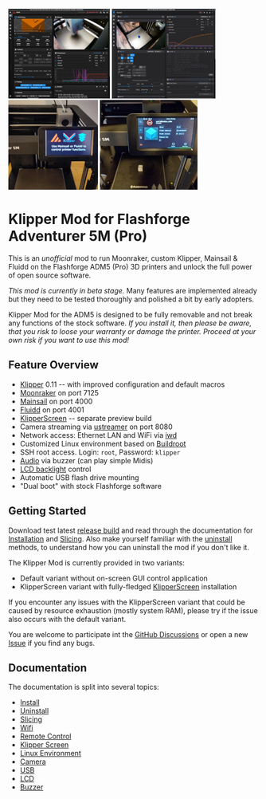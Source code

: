 
[![Mainsail](docs/images/mainsail_01_thumb.jpg)](docs/images/mainsail_01.jpg)
[![Fluidd](docs/images/fluidd_01_thumb.png)](docs/images/fluidd_01.png)
[![NoScreen](docs/images/no_screen_01_thumb.jpg)](docs/images/no_screen_01.jpg)
[![KlipperScreen](docs/images/klipper_screen_01_thumb.jpg)](docs/images/klipper_screen_01.jpg)

# Klipper Mod for Flashforge Adventurer 5M (Pro)

This is an *unofficial* mod to run Moonraker, custom Klipper, Mainsail & Fluidd on the Flashforge ADM5 (Pro) 3D printers and unlock the full power of open source software.

*This mod is currently in beta stage.* Many features are implemented already but they need to be tested thoroughly and polished a bit by early adopters.

Klipper Mod for the ADM5 is designed to be fully removable and not break any functions of the stock software. *If you install it, then please be aware, that you risk to loose your warranty or damage the printer. Proceed at your own risk if you want to use this mod!*

## Feature Overview
- [Klipper](https://www.klipper3d.org/) 0.11 -- with improved configuration and default macros
- [Moonraker](https://github.com/Arksine/moonraker) on port 7125
- [Mainsail](https://docs.mainsail.xyz/) on port 4000
- [Fluidd](https://docs.fluidd.xyz/) on port 4001
- [KlipperScreen](https://klipperscreen.readthedocs.io/en/latest/) -- separate preview build
- Camera streaming via [ustreamer](https://github.com/pikvm/ustreamer) on port 8080
- Network access: Ethernet LAN and WiFi via [iwd](https://iwd.wiki.kernel.org/)
- Customized Linux environment based on [Buildroot](https://buildroot.org/)
- SSH root access. Login: `root`, Password: `klipper`
- [Audio](https://pypi.org/project/ff-adm5-audio/) via buzzer (can play simple Midis)
- [LCD backlight](https://pypi.org/project/ff-ad5m-backlight/) control 
- Automatic USB flash drive mounting
- "Dual boot" with stock Flashforge software

## Getting Started

Download test latest [release build](https://github.com/xblax/flashforge_adm5_klipper_mod/releases) and read through the documentation for [Installation](docs/INSTALL.md) and [Slicing](docs/SLICING.md). Also make yourself familiar with the [uninstall](docs/UNINSTALL.md) methods, to understand how you can uninstall the mod if you don't like it.

The Klipper Mod is currently provided in two variants: 
- Default variant without on-screen GUI control application
- KlipperScreen variant with fully-fledged [KlipperScreen](docs/KLIPPER_SCREEN.md) installation

If you encounter any issues with the KlipperScreen variant that could be caused by resource exhaustion (mostly system RAM), please try if the issue also occurs with the default variant.

You are welcome to participate int the [GitHub Discussions](https://github.com/xblax/flashforge_adm5_klipper_mod/discussions) or open a new [Issue](https://github.com/xblax/flashforge_adm5_klipper_mod/issues) if you find any bugs.


## Documentation

The documentation is split into several topics:

- [Install](docs/INSTALL.md)
- [Uninstall](docs/UNINSTALL.md)
- [Slicing](docs/SLICING.md)
- [Wifi](docs/WIFI.md)
- [Remote Control](docs/REMOTE_CONTROL.md)
- [Klipper Screen](docs/KLIPPER_SCREEN.md)
- [Linux Environment](docs/LINUX.md)
- [Camera](docs/CAMERA.md)
- [USB](docs/USB.md)
- [LCD](docs/LCD.md)
- [Buzzer](docs/BUZZER.md)